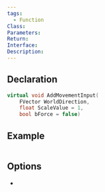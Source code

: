 ```yaml
---
tags:
  - Function
Class: 
Parameters: 
Return: 
Interface: 
Description:
---
```


## Declaration

```cpp
virtual void AddMovementInput(    
	FVector WorldDirection,
    float ScaleValue = 1,
    bool bForce = false)
```

## Example

```cpp
```

## Options
- 